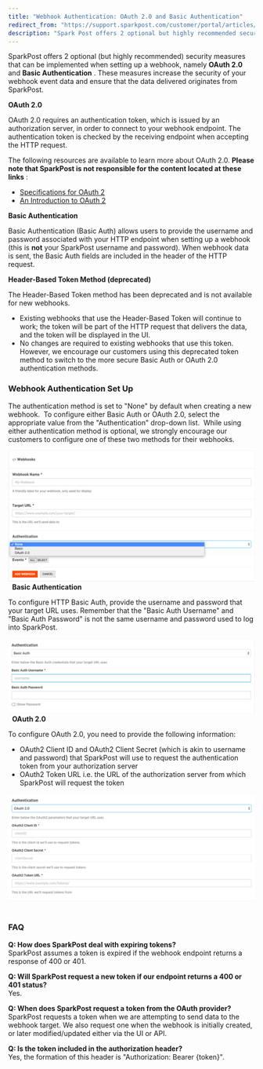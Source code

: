 ```yaml
---
title: "Webhook Authentication: OAuth 2.0 and Basic Authentication"
redirect_from: "https://support.sparkpost.com/customer/portal/articles/2112385-webhook-authentication-oauth-2-0-and-basic-authentication"
description: "Spark Post offers 2 optional but highly recommended security measures that can be implemented when setting up a webhook namely O Auth 2 0 and Basic Authentication These measures increase the security of your webhook event data and ensure that the data delivered originates from Spark Post O Auth 2..."
---
```


SparkPost offers 2 optional (but highly recommended) security measures that can be implemented when setting up a webhook, namely **OAuth 2.0**     and **Basic Authentication**               . These measures increase the security of your webhook event data and ensure that the data delivered originates from SparkPost.

**OAuth 2.0**     

OAuth 2.0 requires an authentication token, which is issued by an authorization server, in order to connect to your webhook endpoint. The authentication token is checked by the receiving endpoint when accepting the HTTP request.

The following resources are available to learn more about OAuth 2.0. **Please note that SparkPost is not responsible for the content located at these links**                                                                              :

*   [Specifications for OAuth 2](http://tools.ietf.org/html/rfc6749-specificationforOauth2)
*   [An Introduction to OAuth 2](https://www.digitalocean.com/community/tutorials/an-introduction-to-oauth-2)

**Basic Authentication**               

Basic Authentication (Basic Auth) allows users to provide the username and password associated with your HTTP endpoint when setting up a webhook (this is **not** your SparkPost username and password). When webhook data is sent, the Basic Auth fields are included in the header of the HTTP request.

**Header-Based Token Method (deprecated)**                          

The Header-Based Token method has been deprecated and is not available for new webhooks.

*   Existing webhooks that use the Header-Based Token will continue to work; the token will be part of the HTTP request that delivers the data, and the token will be displayed in the UI.
*   No changes are required to existing webhooks that use this token. However, we encourage our customers using this deprecated token method to switch to the more secure Basic Auth or OAuth 2.0 authentication methods.​

 ### Webhook Authentication Set Up 

The authentication method is set to "None" by default when creating a new webhook.  To configure either Basic Auth or OAuth 2.0, select the appropriate value from the "Authentication" drop-down list.  While using either authentication method is optional, we strongly encourage our customers to configure one of these two methods for their webhooks.

![](media/webhook-authentication-o-auth-2-0-and-basic-authentication/Screenshot_2015-09-18_15.53.14_original.png) 
**Basic Authentication**               

To configure HTTP Basic Auth, provide the username and password that your target URL uses. Remember that the "Basic Auth Username" and "Basic Auth Password" is not the same username and password used to log into SparkPost.

![](media/webhook-authentication-o-auth-2-0-and-basic-authentication/screenshot-1_original.png) 
**OAuth 2.0**    

To configure OAuth 2.0, you need to provide the following information:

*   OAuth2 Client ID and OAuth2 Client Secret (which is akin to username and password) that SparkPost will use to request the authentication token from your authorization server
*   OAuth2 Token URL i.e. the URL of the authorization server from which SparkPost will request the token

![](media/webhook-authentication-o-auth-2-0-and-basic-authentication/screenshot-2_original.png)​ 
 ### FAQ 

**Q: How does SparkPost deal with expiring tokens?**                                              
SparkPost assumes a token is expired if the webhook endpoint returns a response of 400 or 401.

**Q: Will SparkPost request a new token if our endpoint returns a 400 or 401 status?**                                                                                
Yes.

**Q: When does SparkPost request a token from the OAuth provider?**                                                             
SparkPost requests a token when we are attempting to send data to the webhook target. We also request one when the webhook is initially created, or later modified/updated either via the UI or API.

**Q: Is the token included in the authorization header?**                                                   
Yes, the formation of this header is "Authorization: Bearer {token}".